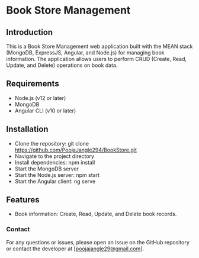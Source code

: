 # Book Store Management

## Introduction
This is a Book Store Management web application built with the MEAN stack (MongoDB, ExpressJS, Angular, and Node.js) for managing book information. The application allows users to perform CRUD (Create, Read, Update, and Delete) operations on book data.

## Requirements
- Node.js (v12 or later)
- MongoDB
- Angular CLI (v10 or later)

## Installation
- Clone the repository: git clone https://github.com/PoojaJangle294/BookStore.git
- Navigate to the project directory
- Install dependencies: npm install
- Start the MongoDB server
- Start the Node.js server: npm start
- Start the Angular client: ng serve

## Features
- Book information: Create, Read, Update, and Delete book records.


### Contact
For any questions or issues, please open an issue on the GitHub repository or contact the developer at [poojajangle29@gmail.com].
